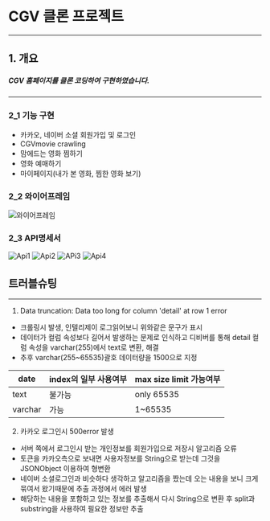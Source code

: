 # CGV 클론 프로젝트
***
## 1. 개요
##### CGV 홈페이지를 클론 코딩하여 구현하였습니다.
***
### 2_1 기능 구현
- 카카오, 네이버 소셜 회원가입 및 로그인
- CGVmovie crawling
- 맘에드는 영화 찜하기
- 영화 예매하기
- 마이페이지(내가 본 영화, 찜한 영화 보기)

### 2_2 와이어프레임
![와이어프레임](https://user-images.githubusercontent.com/110075438/190330020-671b8c7d-adba-47f3-aa15-33f994a3be28.png)

### 2_3 API명세서
![Api1](https://user-images.githubusercontent.com/110075438/190330984-bee998a6-4eb8-4b59-aae6-1b56fa56b203.PNG)
![Api2](https://user-images.githubusercontent.com/110075438/190331009-a6ae72cf-880b-40dc-a9d4-d0c8398bc25b.PNG)
![APi3](https://user-images.githubusercontent.com/110075438/190331020-cd4481a5-428d-43ff-9976-b54b861e5e79.PNG)
![Api4](https://user-images.githubusercontent.com/110075438/190331030-1ad44200-2d2e-4487-af6f-8abc70867376.PNG)

## 트러블슈팅
***
1. Data truncation: Data too long for column 'detail' at row 1 error
 - 크롤링시 발생, 인텔리제이 로그읽어보니 위와같은 문구가 표시
 - 데이터가 컬럼 속성보다 길어서 발생하는 문제로 인식하고 디비버를 통해 detail 컬럼 속성을 varchar(255)에서 text로 변환, 해결
 - 추후 varchar(255~65535)괄호 데이터량을 1500으로 지정


 |date|index의 일부 사용여부|max size limit 가능여부|
 |---|---|---|
 |text|불가능|only 65535|
 |varchar|가능|1~65535|
 
 2. 카카오 로그인시 500error 발생
  - 서버 쪽에서 로그인시 받는 개인정보를 회원가입으로 저장시 알고리즘 오류
  - 토큰을 카카오측으로 보내면 사용자정보를 String으로 받는데 그것을 JSONObject 이용하여 형변환
  - 네이버 소셜로그인과 비슷하다 생각하고 알고리즘을 짰는데 오는 내용을 보니 크게 묶여서 왔기때문에 추출 과정에서 에러 발생
  - 해당하는 내용을 포함하고 있는 정보를 추출해서 다시 String으로 변환 후 split과 substring을 사용하여 필요한 정보만 추출
